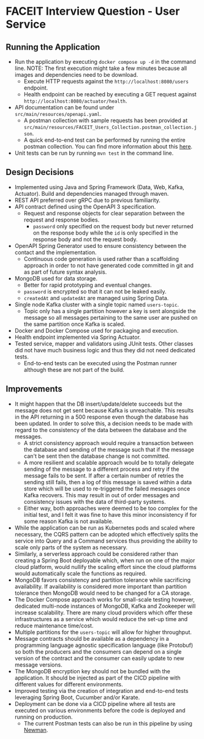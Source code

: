 # FACEIT Interview Question - User Service

## Running the Application

- Run the application by executing `docker compose up -d` in the command line. NOTE: The first execution might take a few minutes because all images and dependencies need to be download.
  - Execute HTTP requests against the `http://localhost:8080/users` endpoint. 
  - Health endpoint can be reached by executing a GET request against `http://localhost:8080/actuator/health`.
- API documentation can be found under `src/main/resources/openapi.yaml`.
  - A postman collection with sample requests has been provided at `src/main/resources/FACEIT_Users_Collection.postman_collection.json`.
  - A quick end-to-end test can be performed by running the entire postman collection. You can find more information about this [here](https://learning.postman.com/docs/running-collections/intro-to-collection-runs/).
- Unit tests can be run by running `mvn test` in the command line.

## Design Decisions

- Implemented using Java and Spring Framework (Data, Web, Kafka, Actuator). Build and dependencies managed through maven.
- REST API preferred over gRPC due to previous familiarity.
- API contract defined using the OpenAPI 3 specification.
  - Request and response objects for clear separation between the request and response bodies.
    - `password` only specified on the request body but never returned on the response body while the `id` is only specified in the response body and not the request body.
- OpenAPI Spring Generator used to ensure consistency between the contact and the implementation.
  - Continuous code generation is used rather than a scaffolding approach in order to not have generated code committed in git and as part of future syntax analysis.
- MongoDB used for data storage.
  - Better for rapid prototyping and eventual changes.
  - `password` is encrypted so that it can not be leaked easily.
  - `createdAt` and `updatedAt` are managed using Spring Data.
- Single node Kafka cluster with a single topic named `users-topic`.
  - Topic only has a single partition however a key is sent alongside the message so all messages pertaining to the same user are pushed on the same partition once Kafka is scaled.
- Docker and Docker Compose used for packaging and execution.
- Health endpoint implemented via Spring Actuator.
- Tested service, mapper and validators using JUnit tests. Other classes did not have much business logic and thus they did not need dedicated tests.
  - End-to-end tests can be executed using the Postman runner although these are not part of the build.

## Improvements

- It might happen that the DB insert/update/delete succeeds but the message does not get sent because Kafka is unreachable. This results in the API returning in a 500 response even though the database has been updated. In order to solve this, a decision needs to be made with regard to the consistency of the data between the database and the messages.
  - A strict consistency approach would require a transaction between the database and sending of the message such that if the message can't be sent then the database change is not committed.
  - A more resilient and scalable approach would be to totally delegate sending of the message to a different process and retry if the message fails to be sent. If after a certain number of retries the sending still fails, then a log of this message is saved within a data store which will be used to re-triggered the failed messages once Kafka recovers. This may result in out of order messages and consistency issues with the data of third-party systems.
  - Either way, both approaches were deemed to be too complex for the initial test, and I felt it was fine to have this minor inconsistency if for some reason Kafka is not available.
- While the application can be run as Kubernetes pods and scaled where necessary, the CQRS pattern can be adopted which effectively splits the service into Query and a Command services thus providing the ability to scale only parts of the system as necessary.
- Similarly, a serverless approach could be considered rather than creating a Spring Boot deployable which, when run on one of the major cloud platform, would nullify the scaling effort since the cloud platforms would automatically scale the functions as required.
- MongoDB favors consistency and partition tolerance while sacrificing availability. If availability is considered more important than partition tolerance then MongoDB would need to be changed for a CA storage.
- The Docker Compose approach works for small-scale testing however, dedicated multi-node instances of MongoDB, Kafka and Zookeeper will increase scalability. There are many cloud providers which offer these infrastructures as a service which would reduce the set-up time and reduce maintenance time/cost.
- Multiple partitions for the `users-topic` will allow for higher throughput.
- Message contracts should be available as a dependency in a programming language agnostic specification language (like Protobuf) so both the producers and the consumers can depend on a single version of the contract and the consumer can easily update to new message versions.
- The MongoDB encryption key should not be bundled with the application. It should be injected as part of the CICD pipeline with different values for different environments.
- Improved testing via the creation of integration and end-to-end tests leveraging Spring Boot, Cucumber and/or Karate.
- Deployment can be done via a CICD pipeline where all tests are executed on various environments before the code is deployed and running on production.
  - The current Postman tests can also be run in this pipeline by using [Newman](https://learning.postman.com/docs/running-collections/using-newman-cli/command-line-integration-with-newman/).